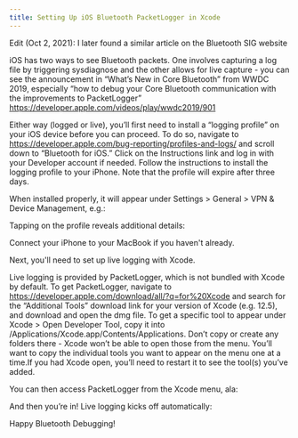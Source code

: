 ```yaml
---
title: Setting Up iOS Bluetooth PacketLogger in Xcode
---
```


Edit (Oct 2, 2021): I later found a similar article on the Bluetooth SIG website



iOS has two ways to see Bluetooth packets. One involves capturing a log file by triggering sysdiagnose and the other allows for live capture - you can see the announcement in “What’s New in Core Bluetooth” from WWDC 2019, especially “how to debug your Core Bluetooth communication with the improvements to PacketLogger” https://developer.apple.com/videos/play/wwdc2019/901



Either way (logged or live), you’ll first need to install a “logging profile” on your iOS device before you can proceed. To do so, navigate to https://developer.apple.com/bug-reporting/profiles-and-logs/ and scroll down to “Bluetooth for iOS.” Click on the Instructions link and log in with your Developer account if needed. Follow the instructions to install the logging profile to your iPhone. Note that the profile will expire after three days.



When installed properly, it will appear under Settings > General > VPN &amp; Device Management, e.g.:







Tapping on the profile reveals additional details:







Connect your iPhone to your MacBook if you haven't already.



Next, you'll need to set up live logging with Xcode.



Live logging is provided by PacketLogger, which is not bundled with Xcode by default. To get PacketLogger, navigate to https://developer.apple.com/download/all/?q=for%20Xcode and search for the “Additional Tools” download link for your version of Xcode (e.g. 12.5), and download and open the dmg file. To get a specific tool to appear under Xcode > Open Developer Tool, copy it into /Applications/Xcode.app/Contents/Applications. Don’t copy or create any folders there - Xcode won’t be able to open those from the menu. You’ll want to copy the individual tools you want to appear on the menu one at a time.If you had Xcode open, you’ll need to restart it to see the tool(s) you’ve added.



You can then access PacketLogger from the Xcode menu, ala:







And then you’re in! Live logging kicks off automatically:







Happy Bluetooth Debugging!

